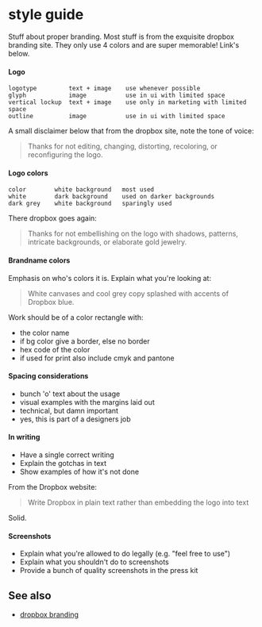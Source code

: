 # style guide

Stuff about proper branding. Most stuff is from the exquisite dropbox branding
site. They only use 4 colors and are super memorable! Link's below.

#### Logo
```
logotype         text + image    use whenever possible
glyph            image           use in ui with limited space
vertical lockup  text + image    use only in marketing with limited space
outline          image           use in ui with limited space
```
A small disclaimer below that from the dropbox site, note the tone of voice:
> Thanks for not editing, changing, distorting, recoloring, or reconfiguring the
> logo.

#### Logo colors
```
color        white background   most used
white        dark background    used on darker backgrounds
dark grey    white background   sparingly used
```
There dropbox goes again:
> Thanks for not embellishing on the logo with shadows, patterns, intricate
> backgrounds, or elaborate gold jewelry.

#### Brandname colors
Emphasis on who's colors it is. Explain what you're looking at:
> White canvases and cool grey copy splashed with accents of Dropbox blue.

Work should be of a color rectangle with:
- the color name
- if bg color give a border, else no border
- hex code of the color
- if used for print also include cmyk and pantone

#### Spacing considerations
- bunch 'o' text about the usage
- visual examples with the margins laid out
- technical, but damn important
- yes, this is part of a designers job

#### In writing
- Have a single correct writing
- Explain the gotchas in text
- Show examples of how it's not done

From the Dropbox website:
> Write Dropbox in plain text rather than embedding the logo into text

Solid.

#### Screenshots
- Explain what you're allowed to do legally (e.g. "feel free to use")
- Explain what you shouldn't do to screenshots
- Provide a bunch of quality screenshots in the press kit

## See also
- [dropbox branding](https://www.dropbox.com/branding#dropbox-colors)
